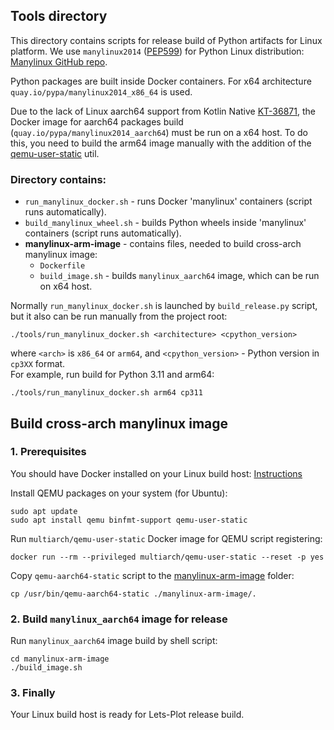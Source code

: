 ## Tools directory

This directory contains scripts for release build of Python artifacts for Linux platform.
We use `manylinux2014` ([PEP599](https://peps.python.org/pep-0599/)) for Python Linux distribution:
[Manylinux GitHub repo](https://github.com/pypa/manylinux).

Python packages are built inside Docker containers. For x64 architecture `quay.io/pypa/manylinux2014_x86_64`
is used.

Due to the lack of Linux aarch64 support from Kotlin Native [KT-36871](https://youtrack.jetbrains.com/issue/KT-36871),
the Docker image for aarch64 packages build (`quay.io/pypa/manylinux2014_aarch64`) must be run on a x64 host.
To do this, you need to build the arm64 image manually with the addition of the [qemu-user-static](https://github.com/multiarch/qemu-user-static)
util.


### Directory contains:

* `run_manylinux_docker.sh` - runs Docker 'manylinux' containers (script runs automatically).
* `build_manylinux_wheel.sh` - builds Python wheels inside 'manylinux' containers (script runs automatically).
* **manylinux-arm-image** - contains files, needed to build cross-arch manylinux image:
    - `Dockerfile`
    - `build_image.sh` - builds `manylinux_aarch64` image, which can be run on x64 host.

Normally `run_manylinux_docker.sh` is  launched by `build_release.py` script, but
it also can be run manually from the project root:
```
./tools/run_manylinux_docker.sh <architecture> <cpython_version>
```
where `<arch>` is `x86_64` or `arm64`, and `<cpython_version>` - Python version in `cp3XX` format.<br>
For example, run build for Python 3.11 and arm64:
```
./tools/run_manylinux_docker.sh arm64 cp311
```


## Build cross-arch manylinux image

### 1. Prerequisites
You should have Docker installed on your Linux build host: [Instructions](https://docs.docker.com/engine/install/)

Install QEMU packages on your system (for Ubuntu):
```shell
sudo apt update
sudo apt install qemu binfmt-support qemu-user-static
```

Run `multiarch/qemu-user-static` Docker image for QEMU script registering:
```shell
docker run --rm --privileged multiarch/qemu-user-static --reset -p yes
```

Copy `qemu-aarch64-static` script to the [manylinux-arm-image](manylinux-arm-image) folder:

```shell
cp /usr/bin/qemu-aarch64-static ./manylinux-arm-image/.
```

### 2. Build `manylinux_aarch64` image  for release

Run `manylinux_aarch64` image build by shell script:

```shell
cd manylinux-arm-image
./build_image.sh
```

### 3. Finally

Your Linux build host is ready for Lets-Plot release build.
